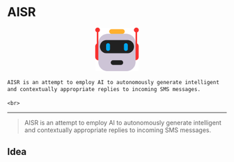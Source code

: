 # AISR



<p align="center">
  <img width="100" height="100" src="https://github.com/MurageKabui/AISR/blob/main/AISR.png?raw=true"><br>
</p>
<p align="center">
	
	AISR is an attempt to employ AI to autonomously generate intelligent and contextually appropriate replies to incoming SMS messages.
	
	<br>
	
</p>

<hr/>

> AISR is an attempt to employ AI to autonomously generate intelligent and contextually appropriate replies to incoming SMS messages. 
	<br>
	



## Idea
